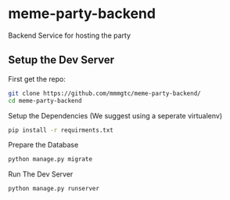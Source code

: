 # meme-party-backend
Backend Service for hosting the party

## Setup the Dev Server

First get the repo:

```bash
git clone https://github.com/mmmgtc/meme-party-backend/
cd meme-party-backend
```

Setup the Dependencies (We suggest using a seperate virtualenv)

```bash
pip install -r requirments.txt
```

Prepare the Database

```bash
python manage.py migrate
```

Run The Dev Server

```bash
python manage.py runserver
```
